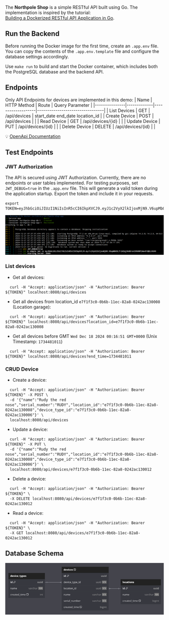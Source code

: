 The **Northpole Shop** is a simple RESTful API built using Go.
The implementation is inspired by the tutorial:  
[Building a Dockerized RESTful API Application in Go](https://learning-cloud-native-go.github.io/docs/building-a-dockerized-restful-api-application-in-go/).

## Run the Backend

Before running the Docker image for the first time, create an `.app.env` file.
You can copy the contents of the `.app.env.template` file and configure the
database settings accordingly.

Use `make run` to build and start the Docker container, which includes both
the PostgreSQL database and the backend API.

## Endpoints

Only API Endpoints for devices are implemented in this demo:
| Name          | HTTP Method | Route             | Query Parameter                 |
|---------------|-------------|-------------------|---------------------------------|
| List Devices  | GET         | /api/devices      | start_date end_date location_id |
| Create Device | POST        | /api/devices      |                                 |
| Read Device   | GET         | /api/devices/{id} |                                 |
| Update Device | PUT         | /api/devices/{id} |                                 |
| Delete Device | DELETE      | /api/devices/{id} |                                 |

💡 [OpenApi Documentation](/docs/openapi/)

## Test Endpoints

### JWT Authorization

The API is secured using JWT Authorization. Currently, there are no endpoints
or user tables implemented. For testing purposes, set `JWT_DEBUG=true` in the
`.app.env` file. This will generate a valid token during the application startup.
Export the token and include it in your requests.

```
export TOKEN=eyJhbGciOiJIUzI1NiIsInR5cCI6IkpXVCJ9.eyJ1c2VyX2lkIjoxMjN9.V6upMbO3L7r2AZqj36dOronI0hONPCAmvO1QB2JXUX0
```

![Get your JWT test token](./docs/startup_jwt_token.png "Startup Application")

### List devices

* Get all devices:  

```
  curl -H "Accept: application/json" -H "Authorization: Bearer ${TOKEN}" localhost:8080/api/devices
```

* Get all devices from location_id `e7f1f3c0-0b6b-11ec-82a8-0242ac130008`
  (Location garage):  

```
  curl -H "Accept: application/json" -H "Authorization: Bearer ${TOKEN}" localhost:8080/api/devices?location_id=e7f1f3c0-0b6b-11ec-82a8-0242ac130008
```

* Get all devices before GMT `Wed Dec 18 2024 00:16:51 GMT+0000`
  (Unix Timestamp: `1734481011`)  

```
  curl -H "Accept: application/json" -H "Authorization: Bearer ${TOKEN}" localhost:8080/api/devices?end_time=1734481011
```

### CRUD Device

* Create a device:  

```
  curl -H "Accept: application/json" -H "Authorization: Bearer ${TOKEN}" -X POST \
  -d '{"name":"Rudy the red nose","serial_number":"RUDY","location_id":"e7f1f3c0-0b6b-11ec-82a8-0242ac130008","device_type_id":"e7f1f3c0-0b6b-11ec-82a8-0242ac130006"}' \
  localhost:8080/api/devices
```

* Update a device:  

```
  curl -H "Accept: application/json" -H "Authorization: Bearer ${TOKEN}" -X PUT \
  -d '{"name":"Rudy the red nose","serial_number":"RUDY","location_id":"e7f1f3c0-0b6b-11ec-82a8-0242ac130008","device_type_id":"e7f1f3c0-0b6b-11ec-82a8-0242ac130006"}' \
  localhost:8080/api/devices/e7f1f3c0-0b6b-11ec-82a8-0242ac130012 
```

* Delete a device:  

```
  curl -H "Accept: application/json" -H "Authorization: Bearer ${TOKEN}" \
  -X DELETE localhost:8080/api/devices/e7f1f3c0-0b6b-11ec-82a8-0242ac130012
```

* Read a device:  

```
  curl -H "Accept: application/json" -H "Authorization: Bearer ${TOKEN}" \
  -X GET localhost:8080/api/devices/e7f1f3c0-0b6b-11ec-82a8-0242ac130012
```

## Database Schema

![Database schema](./docs/db_schema.png "Database schema")
